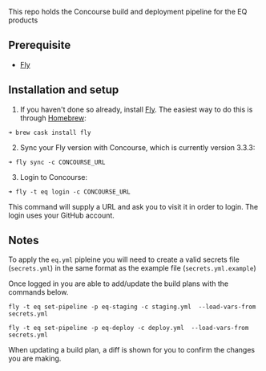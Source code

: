 This repo holds the Concourse build and deployment pipeline for the EQ products

## Prerequisite

* [Fly](https://concourse-ci.org/)


## Installation and setup

1. If you haven't done so already, install [Fly](https://concourse-ci.org/). The easiest way to do this is through [Homebrew](https://brew.sh/):

`➜ brew cask install fly`

2. Sync your Fly version with Concourse, which is currently version 3.3.3:

`➜ fly sync -c CONCOURSE_URL`

3. Login to Concourse:

`➜ fly -t eq login -c CONCOURSE_URL`

This command will supply a URL and ask you to visit it in order to login. The login uses your GitHub account.

## Notes

To apply the `eq.yml` pipleine you will need to create a valid secrets file (`secrets.yml`) in the same format as the example file (`secrets.yml.example`)

Once logged in you are able to add/update the build plans with the commands below.

`fly -t eq set-pipeline -p eq-staging -c staging.yml  --load-vars-from secrets.yml`

`fly -t eq set-pipeline -p eq-deploy -c deploy.yml  --load-vars-from secrets.yml`

When updating a build plan, a diff is shown for you to confirm the changes you are making.
